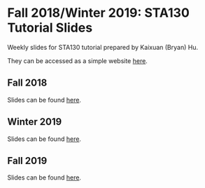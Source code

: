 # Fall 2018/Winter 2019: STA130 Tutorial Slides
Weekly slides for STA130 tutorial prepared by Kaixuan (Bryan) Hu.

They can be accessed as a simple website <a href="https://kaixuan0623.github.io/STA130-Weekly-Tutorial-Slides/">here</a>.

## Fall 2018

Slides can be found <a href="https://kaixuan0623.github.io/STA130-Weekly-Tutorial-Slides/STA130F18.html">here</a>.

## Winter 2019

Slides can be found <a href="https://kaixuan0623.github.io/STA130-Weekly-Tutorial-Slides/STA130W19.html">here</a>.


## Fall 2019

Slides can be found <a href="https://kaixuan0623.github.io/STA130-Weekly-Tutorial-Slides/STA130F19.html">here</a>.

